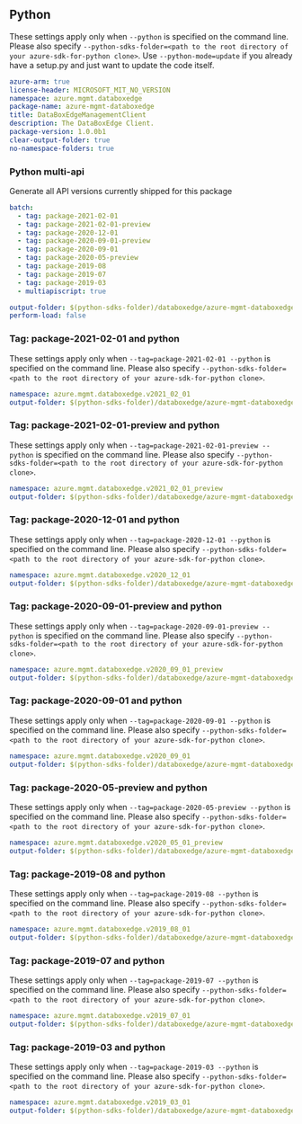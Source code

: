 ## Python

These settings apply only when `--python` is specified on the command line.
Please also specify `--python-sdks-folder=<path to the root directory of your azure-sdk-for-python clone>`.
Use `--python-mode=update` if you already have a setup.py and just want to update the code itself.

``` yaml $(python)
azure-arm: true
license-header: MICROSOFT_MIT_NO_VERSION
namespace: azure.mgmt.databoxedge
package-name: azure-mgmt-databoxedge
title: DataBoxEdgeManagementClient
description: The DataBoxEdge Client.
package-version: 1.0.0b1
clear-output-folder: true
no-namespace-folders: true
```

### Python multi-api

Generate all API versions currently shipped for this package

```yaml $(python) && $(multiapi)
batch:
  - tag: package-2021-02-01
  - tag: package-2021-02-01-preview
  - tag: package-2020-12-01
  - tag: package-2020-09-01-preview
  - tag: package-2020-09-01
  - tag: package-2020-05-preview
  - tag: package-2019-08
  - tag: package-2019-07
  - tag: package-2019-03
  - multiapiscript: true
```

``` yaml $(multiapiscript)
output-folder: $(python-sdks-folder)/databoxedge/azure-mgmt-databoxedge/azure/mgmt/databoxedge/
perform-load: false
```
### Tag: package-2021-02-01 and python

These settings apply only when `--tag=package-2021-02-01 --python` is specified on the command line.
Please also specify `--python-sdks-folder=<path to the root directory of your azure-sdk-for-python clone>`.

``` yaml $(tag) == 'package-2021-02-01' && $(python)
namespace: azure.mgmt.databoxedge.v2021_02_01
output-folder: $(python-sdks-folder)/databoxedge/azure-mgmt-databoxedge/azure/mgmt/databoxedge/v2021_02_01
```
### Tag: package-2021-02-01-preview and python

These settings apply only when `--tag=package-2021-02-01-preview --python` is specified on the command line.
Please also specify `--python-sdks-folder=<path to the root directory of your azure-sdk-for-python clone>`.

``` yaml $(tag) == 'package-2021-02-01-preview' && $(python)
namespace: azure.mgmt.databoxedge.v2021_02_01_preview
output-folder: $(python-sdks-folder)/databoxedge/azure-mgmt-databoxedge/azure/mgmt/databoxedge/v2021_02_01_preview
```

### Tag: package-2020-12-01 and python

These settings apply only when `--tag=package-2020-12-01 --python` is specified on the command line.
Please also specify `--python-sdks-folder=<path to the root directory of your azure-sdk-for-python clone>`.

``` yaml $(tag) == 'package-2020-12-01' && $(python)
namespace: azure.mgmt.databoxedge.v2020_12_01
output-folder: $(python-sdks-folder)/databoxedge/azure-mgmt-databoxedge/azure/mgmt/datab
```

### Tag: package-2020-09-01-preview and python

These settings apply only when `--tag=package-2020-09-01-preview --python` is specified on the command line.
Please also specify `--python-sdks-folder=<path to the root directory of your azure-sdk-for-python clone>`.

``` yaml $(tag) == 'package-2020-09-01-preview' && $(python)
namespace: azure.mgmt.databoxedge.v2020_09_01_preview
output-folder: $(python-sdks-folder)/databoxedge/azure-mgmt-databoxedge/azure/mgmt/databoxedge/v2020_09_01_preview
```

### Tag: package-2020-09-01 and python

These settings apply only when `--tag=package-2020-09-01 --python` is specified on the command line.
Please also specify `--python-sdks-folder=<path to the root directory of your azure-sdk-for-python clone>`.

``` yaml $(tag) == 'package-2020-09-01' && $(python)
namespace: azure.mgmt.databoxedge.v2020_09_01
output-folder: $(python-sdks-folder)/databoxedge/azure-mgmt-databoxedge/azure/mgmt/databoxedge/v2020_09_01
```

### Tag: package-2020-05-preview and python

These settings apply only when `--tag=package-2020-05-preview --python` is specified on the command line.
Please also specify `--python-sdks-folder=<path to the root directory of your azure-sdk-for-python clone>`.

``` yaml $(tag) == 'package-2020-05-preview' && $(python)
namespace: azure.mgmt.databoxedge.v2020_05_01_preview
output-folder: $(python-sdks-folder)/databoxedge/azure-mgmt-databoxedge/azure/mgmt/databoxedge/v2020_05_01_preview
```

### Tag: package-2019-08 and python

These settings apply only when `--tag=package-2019-08 --python` is specified on the command line.
Please also specify `--python-sdks-folder=<path to the root directory of your azure-sdk-for-python clone>`.

``` yaml $(tag) == 'package-2019-08' && $(python)
namespace: azure.mgmt.databoxedge.v2019_08_01
output-folder: $(python-sdks-folder)/databoxedge/azure-mgmt-databoxedge/azure/mgmt/databoxedge/v2019_08_01
```

### Tag: package-2019-07 and python

These settings apply only when `--tag=package-2019-07 --python` is specified on the command line.
Please also specify `--python-sdks-folder=<path to the root directory of your azure-sdk-for-python clone>`.

``` yaml $(tag) == 'package-2019-07' && $(python)
namespace: azure.mgmt.databoxedge.v2019_07_01
output-folder: $(python-sdks-folder)/databoxedge/azure-mgmt-databoxedge/azure/mgmt/databoxedge/v2019_07_01
```

### Tag: package-2019-03 and python

These settings apply only when `--tag=package-2019-03 --python` is specified on the command line.
Please also specify `--python-sdks-folder=<path to the root directory of your azure-sdk-for-python clone>`.

``` yaml $(tag) == 'package-2019-03' && $(python)
namespace: azure.mgmt.databoxedge.v2019_03_01
output-folder: $(python-sdks-folder)/databoxedge/azure-mgmt-databoxedge/azure/mgmt/databoxedge/v2019_03_01
```
